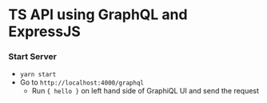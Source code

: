 # TS API using GraphQL and ExpressJS

### Start Server

* `yarn start`
* Go to `http://localhost:4000/graphql`
    * Run `{ hello }` on left hand side of GraphiQL UI and send the request